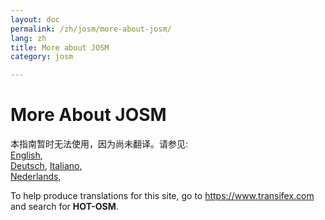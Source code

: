 ```yaml
---
layout: doc
permalink: /zh/josm/more-about-josm/
lang: zh
title: More about JOSM
category: josm

---
```


More About JOSM   
=================  

本指南暂时无法使用，因为尚未翻译。请参见:  
[English](/en/josm/more-about-josm/),  
[Deutsch](/de/josm/more-about-josm/), 
[Italiano](/it/josm/more-about-josm/),  
[Nederlands](/nl/josm/more-about-josm/),  

To help produce translations for this site, go to <https://www.transifex.com> and search for **HOT-OSM**.  



